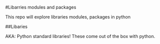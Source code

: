 #Libarries modules and packages

This repo will explore libraries modules, packages in python

##Libaries

AKA: Python standard libraries! These come out of the box with python.